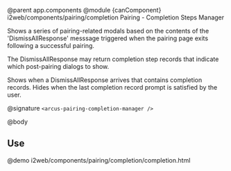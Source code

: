 @parent app.components
@module {canComponent} i2web/components/pairing/completion Pairing - Completion Steps Manager

Shows a series of pairing-related modals based on the contents of the 'DismissAllResponse'
messsage triggered when the pairing page exits following a successful pairing.

The DismissAllResponse may return completion step records that indicate which
post-pairing dialogs to show.

Shows when a DismissAllResponse arrives that contains completion records. Hides when the
last completion record prompt is satisfied by the user.

@signature `<arcus-pairing-completion-manager />`

@body

## Use

@demo i2web/components/pairing/completion/completion.html